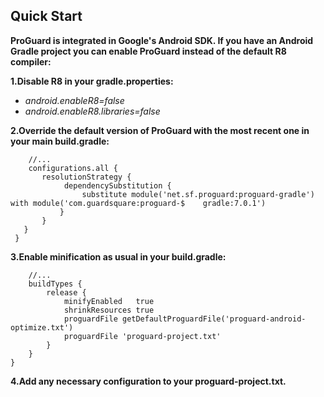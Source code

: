 ## Quick Start
**ProGuard is integrated in Google's Android SDK. If you have an Android Gradle project you can enable ProGuard instead of the default R8 compiler:**

**1.Disable R8 in your gradle.properties:**

  - *android.enableR8=false*
  - *android.enableR8.libraries=false*
  
**2.Override the default version of ProGuard with the most recent one in your main build.gradle:**

``` buildscript {
    //...
    configurations.all {
       resolutionStrategy {
            dependencySubstitution {
                substitute module('net.sf.proguard:proguard-gradle') with module('com.guardsquare:proguard-$    gradle:7.0.1')
           }
       }
   }
 }
```
**3.Enable minification as usual in your build.gradle:**

``` android {
    //...
    buildTypes {
        release {
            minifyEnabled   true
            shrinkResources true
            proguardFile getDefaultProguardFile('proguard-android-optimize.txt')
            proguardFile 'proguard-project.txt'
        }
    }
}
```
**4.Add any necessary configuration to your proguard-project.txt.**

